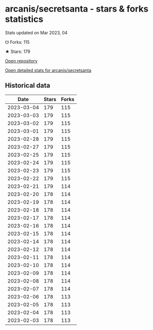 # arcanis/secretsanta - stars & forks statistics

Stats updated on Mar 2023, 04

☋ Forks: 115

★ Stars: 179

[Open repository](https://github.com/arcanis/secretsanta)

[Open detailed stats for arcanis/secretsanta](https://reviewgithub.com/rep/arcanis/secretsanta)

## Historical data
| Date | Stars | Forks |
|------|-------|-------|
| 2023-03-04 | 179 | 115 | 
| 2023-03-03 | 179 | 115 | 
| 2023-03-02 | 179 | 115 | 
| 2023-03-01 | 179 | 115 | 
| 2023-02-28 | 179 | 115 | 
| 2023-02-27 | 179 | 115 | 
| 2023-02-25 | 179 | 115 | 
| 2023-02-24 | 179 | 115 | 
| 2023-02-23 | 179 | 115 | 
| 2023-02-22 | 179 | 115 | 
| 2023-02-21 | 179 | 114 | 
| 2023-02-20 | 178 | 114 | 
| 2023-02-19 | 178 | 114 | 
| 2023-02-18 | 178 | 114 | 
| 2023-02-17 | 178 | 114 | 
| 2023-02-16 | 178 | 114 | 
| 2023-02-15 | 178 | 114 | 
| 2023-02-14 | 178 | 114 | 
| 2023-02-12 | 178 | 114 | 
| 2023-02-11 | 178 | 114 | 
| 2023-02-10 | 178 | 114 | 
| 2023-02-09 | 178 | 114 | 
| 2023-02-08 | 178 | 114 | 
| 2023-02-07 | 178 | 114 | 
| 2023-02-06 | 178 | 113 | 
| 2023-02-05 | 178 | 113 | 
| 2023-02-04 | 178 | 113 | 
| 2023-02-03 | 178 | 113 | 

